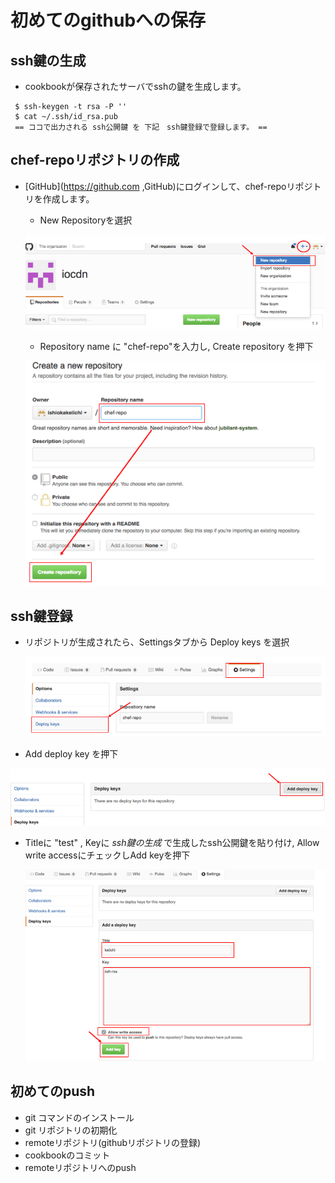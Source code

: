 # 初めてのgithubへの保存

## ssh鍵の生成
- cookbookが保存されたサーバでsshの鍵を生成します。

```
 $ ssh-keygen -t rsa -P ''
 $ cat ~/.ssh/id_rsa.pub
 == ココで出力される ssh公開鍵 を 下記　ssh鍵登録で登録します。 ==
```

## chef-repoリポジトリの作成
- [GitHub](https://github.com ,GitHub)にログインして、chef-repoリポジトリを作成します。
  - New Repositoryを選択 
  
  ![image](/images/01_create_new_repository.png)

  - Repository name に "chef-repo"を入力し, Create repository を押下
  
  ![image](/images/02_create_new_repository.png)

## ssh鍵登録
- リポジトリが生成されたら、Settingsタブから Deploy keys を選択
  
  ![image](/images/03_add_ssh_pub_key.png)

-  Add deploy key を押下
 
  ![image](/images/04_add_ssh_pub_key.png)

- Titleに "test" , Keyに _ssh鍵の生成_ で生成したssh公開鍵を貼り付け, Allow write accessにチェックしAdd keyを押下

  ![image](/images/05_add_ssh_pub_key.png)
  
## 初めてのpush
- git コマンドのインストール
-  git リポジトリの初期化
-  remoteリポジトリ(githubリポジトリの登録)
- cookbookのコミット
- remoteリポジトリへのpush

